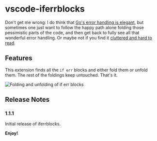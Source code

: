 # vscode-iferrblocks

Don't get me wrong: I do think that [Go's error handling is elegant](https://davidnix.io/post/error-handling-in-go/), but sometimes one just want to follow the happy path alone folding those pessimistic parts of the code, and then get back to fully see all that wonderful error handling. Or maybe not if you find it [cluttered and hard to read](https://www.reddit.com/r/golang/comments/6v07ij/copypasting_if_err_nil_return_err_everywhere/).

## Features

This extension finds all the `if err` blocks and either fold them or unfold them. The rest of the foldings keep untouched. That's it.

![Folding and unfolding of if err blocks](images/2017-09-09-17-10-33.gif)

## Release Notes

### 1.1.1

Initial release of iferrblocks.

**Enjoy!**
